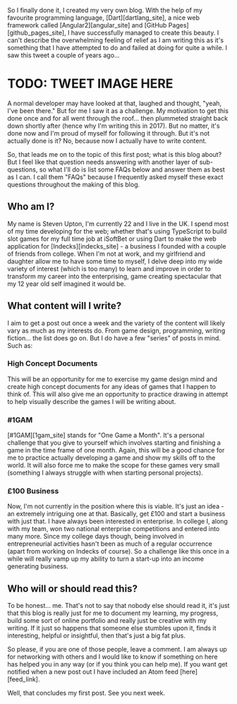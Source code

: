 So I finally done it, I created my very own blog. With the help of my favourite programming language, [Dart][dartlang_site], a nice web framework called [Angular2][angular_site] and [GitHub Pages][github_pages_site], I have successfully managed to create this beauty. I can't describe the overwhelming feeling of relief as I am writing this as it's something that I have attempted to do and failed at doing for quite a while. I saw this tweet a couple of years ago...

# TODO: TWEET IMAGE HERE

A normal developer may have looked at that, laughed and thought, "yeah, I've been there." But for me I saw it as a challenge. My motivation to get this done once and for all went through the roof... then plummeted straight back down shortly after (hence why I'm writing this in 2017). But no matter, it's done now and I'm proud of myself for following it through. But it's not actually done is it? No, because now I actually have to write content.

So, that leads me on to the topic of this first post; what is this blog about? But I feel like that question needs answering with another layer of sub-questions, so what I'll do is list some FAQs below and answer them as best as I can. I call them "FAQs" because I frequently asked myself these exact questions throughout the making of this blog.

## Who am I?

My name is Steven Upton, I'm currently 22 and I live in the UK. I spend most of my time developing for the web; whether that's using TypeScript to build slot games for my full time job at iSoftBet or using Dart to make the web application for [Indecks][indecks_site] - a business I founded with a couple of friends from college. When I'm not at work, and my girlfriend and daughter allow me to have some time to myself, I delve deep into my wide variety of interest (which is too many) to learn and improve in order to transform my career into the enterprising, game creating spectacular that my 12 year old self imagined it would be.

## What content will I write?

I aim to get a post out once a week and the variety of the content will likely vary as much as my interests do. From game design, programming, writing fiction... the list does go on. But I do have a few "series" of posts in mind. Such as:

### High Concept Documents

This will be an opportunity for me to exercise my game design mind and create high concept documents for any ideas of games that I happen to think of. This will also give me an opportunity to practice drawing in attempt to help visually describe the games I will be writing about.

### #1GAM

[#1GAM][1gam_site] stands for "One Game a Month". It's a personal challenge that you give to yourself which involves starting and finishing a game in the time frame of one month. Again, this will be a good chance for me to practice actually developing a game and show my skills off to the world. It will also force me to make the scope for these games very small (something I always struggle with when starting personal projects).

### £100 Business

Now, I'm not currently in the position where this is viable. It's just an idea - an extremely intriguing one at that. Basically, get £100 and start a business with just that. I have always been interested in enterprise. In college I, along with my team, won two national enterprise competitions and entered into many more. Since my college days though, being involved in entrepreneurial activities hasn't been as much of a regular occurrence (apart from working on Indecks of course). So a challenge like this once in a while will really vamp up my ability to turn a start-up into an income generating business.

## Who will or should read this?

To be honest... me. That's not to say that nobody else should read it, it's just that this blog is really just for me to document my learning, my progress, build some sort of online portfolio and really just be creative with my writing. If it just so happens that someone else stumbles upon it, finds it interesting, helpful or insightful, then that's just a big fat plus.

So please, if you are one of those people, leave a comment. I am always up for networking with others and I would like to know if something on here has helped you in any way (or if you think you can help me). If you want get notified when a new post out I have included an Atom feed [here][feed_link].

Well, that concludes my first post. See you next week.
